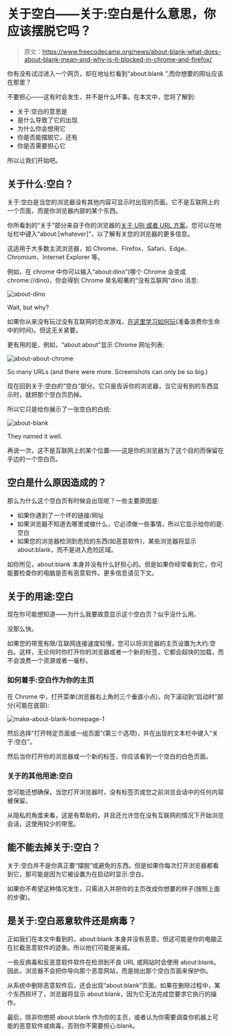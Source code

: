 # 关于空白——关于:空白是什么意思，你应该摆脱它吗？

> 原文：<https://www.freecodecamp.org/news/about-blank-what-does-about-blank-mean-and-why-is-it-blocked-in-chrome-and-firefox/>

你有没有试过进入一个网页，却在地址栏看到“about:blank ”,而你想要的网址应该在那里？

不要担心——这有时会发生，并不是什么坏事。在本文中，您将了解到:

*   关于:空白的意思是
*   是什么导致了它的出现
*   为什么你会想用它
*   你是否能摆脱它，还有
*   你是否需要担心它

所以让我们开始吧。

## 关于什么:空白？

关于:空白是当您的浏览器没有其他内容可显示时出现的页面。它不是互联网上的一个页面，而是你浏览器内部的某个东西。

你所看到的“关于”部分来自于你的浏览器的[关于 URI 或者 URL 方案](https://en.wikipedia.org/wiki/About_URI_scheme#:~:text=about%20is%20an%20internal%20URI,registered%20scheme%2C%20and%20is%20standardized.&text=An%20exception%20is%20about%3Ablank%20%2C%20which%20is%20not%20translated.)。您可以在地址栏中键入“about:[whatever]”，以了解有关您的浏览器的更多信息。

这适用于大多数主流浏览器，如 Chrome、Firefox、Safari、Edge、Chromium、Internet Explorer 等。

例如，在 chrome 中你可以输入“about:dino”(哪个 Chrome 会变成 chrome://dino)，你会得到 Chrome 臭名昭著的“没有互联网”dino 消息:

![about-dino](img/7623cc4f8325c2c425602419f63d9162.png)

Wait, but why?

如果你从来没有玩过没有互联网的恐龙游戏，[在这里学习如何玩](https://www.freecodecamp.org/news/how-to-play-the-no-internet-google-chrome-dinosaur-game-both-online-and-offline/)(准备浪费你生命中的时间)。但这无关紧要。

更有用的是，例如，“about:about”显示 Chrome 网址列表:

![about-about-chrome](img/1f5a8666ce63c45e7842fb9dc5c57928.png)

So many URLs (and there were more. Screenshots can only be so big.)

现在回到关于:空白的“空白”部分。它只是告诉你的浏览器，当它没有别的东西显示时，就把那个空白页扔掉。

所以它只是给你展示了一张空白的白纸:

![about-blank](img/08d5e7fa1d27ca8e3f371f307c78e275.png)

They named it well.

再说一次，这不是互联网上的某个位置——这是你的浏览器为了这个目的而保留在手边的一个空白页。

## 空白是什么原因造成的？

那么为什么这个空白页有时候会出现呢？一些主要原因是:

*   如果你遇到了一个坏的链接/网址
*   如果浏览器不知道去哪里或做什么，它必须做一些事情，所以它显示给你的是:空白
*   如果您的浏览器检测到危险的东西(如恶意软件)，某些浏览器将显示 about:blank，而不是进入危险区域。

如你所见，about:blank 本身并没有什么好担心的。但是如果你经常看到它，你可能要检查你的电脑是否有恶意软件。更多信息请见下文。

## 关于的用途:空白

现在你可能想知道——为什么我要故意显示这个空白页？似乎没什么用。

没那么快。

如果您的带宽有限/互联网连接速度较慢，您可以将浏览器的主页设置为大约:空白。这样，无论何时你打开你的浏览器或者一个新的标签，它都会超快的加载，而不会浪费一个资源或者一毫秒。

### 如何着手:空白作为你的主页

在 Chrome 中，打开菜单(浏览器右上角的三个垂直小点)，向下滚动到“启动时”部分(可能在底部):

![make-about-blank-homepage-1](img/0d96ed0cd786e20673b2c611d8e52d65.png)

然后选择“打开特定页面或一组页面”(第三个选项)，并在出现的文本栏中键入“关于:空白”。

然后当你打开你的浏览器或一个新的标签，你应该看到一个空白的白色页面。

### 关于的其他用途:空白

您可能还想确保，当您打开浏览器时，没有标签页或您之前浏览会话中的任何内容被保留。

从隐私的角度来看，这是有帮助的，并且还允许您在没有互联网的情况下开始浏览会话，这使用较少的带宽。

## 能不能去掉关于:空白？

关于:空白并不是你真正要“摆脱”或避免的东西。但是如果你每次打开浏览器都看到它，那可能是因为它被设置为在启动时显示:空白。

如果你不希望这种情况发生，只需进入并把你的主页改成你想要的样子(按照上面的步骤)。

## 是关于:空白恶意软件还是病毒？

正如我们在本文中看到的，about:blank 本身并没有恶意。但这可能是你的电脑正在拦截恶意软件的迹象。所以他们可能是亲戚。

一些反病毒和反恶意软件软件在检测到不良 URL 或网站时会使用 about:blank。因此，浏览器不会把你导向那个恶意网站，而是抛出那个空白页面来保护你。

从系统中删除恶意软件后，还会出现“about:blank”页面。如果在删除过程中，某个东西损坏了，浏览器将显示 about:blank，因为它无法完成您要求它执行的操作。

最后，除非你想把 about:blank 作为你的主页，或者认为你需要调查你机器上可能的恶意软件或病毒，否则你不需要担心:blank。